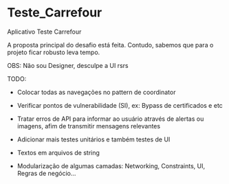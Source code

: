 # Teste_Carrefour
Aplicativo Teste Carrefour

A proposta principal do desafio está feita. 
Contudo, sabemos que para o projeto ficar robusto leva tempo. 

OBS: Não sou Designer, desculpe a UI rsrs



TODO:

- Colocar todas as navegações no pattern de coordinator

- Verificar pontos de vulnerabilidade (SI), ex: Bypass de certificados e etc

- Tratar erros de API para informar ao usuário através de alertas ou imagens, afim de transmitir mensagens relevantes

- Adicionar mais testes unitários e também testes de UI

- Textos em arquivos de string

- Modularização de algumas camadas: Networking, Constraints, UI, Regras de negócio...

